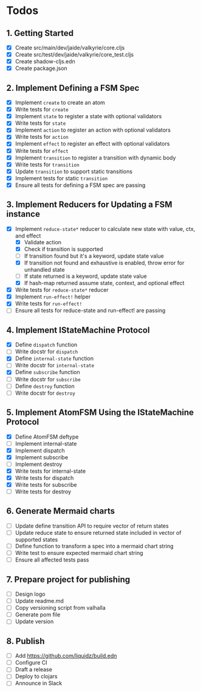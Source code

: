 # Todos

## 1. Getting Started

- [x] Create src/main/dev/jaide/valkyrie/core.cljs
- [x] Create src/test/dev/jaide/valkyrie/core_test.cljs
- [x] Create shadow-cljs.edn
- [x] Create package.json

## 2. Implement Defining a FSM Spec

- [x] Implement `create` to create an atom
- [x] Write tests for `create`
- [x] Implement `state` to register a state with optional validators
- [x] Write tests for `state`
- [x] Implement `action` to register an action with optional validators
- [x] Write tests for `action`
- [x] Implement `effect` to register an effect with optional validators
- [x] Write tests for `effect`
- [x] Implement `transition` to register a transition with dynamic body
- [x] Write tests for `transition`
- [x] Update `transition` to support static transitions
- [x] Implement tests for static `transition`
- [x] Ensure all tests for defining a FSM spec are passing

## 3. Implement Reducers for Updating a FSM instance

- [x] Implement `reduce-state*` reducer to calculate new state with value, ctx, and effect
  - [x] Validate action
  - [x] Check if transition is supported
  - [ ] If transition found but it's a keyword, update state value
  - [x] If transition not found and exhaustive is enabled, throw error for unhandled state
  - [ ] If state returned is a keyword, update state value
  - [x] If hash-map returned assume state, context, and optional effect
- [x] Write tests for `reduce-state*` reducer
- [x] Implement `run-effect!` helper
- [x] Write tests for `run-effect!`
- [ ] Ensure all tests for reduce-state and run-effect! are passing

## 4. Implement IStateMachine Protocol

- [x] Define `dispatch` function
- [ ] Write docstr for `dispatch`
- [x] Define `internal-state` function
- [ ] Write docstr for `internal-state`
- [x] Define `subscribe` function
- [ ] Write docstr for `subscribe`
- [ ] Define `destroy` function
- [ ] Write docstr for `destroy`

## 5. Implement AtomFSM Using the IStateMachine Protocol

- [x] Define AtomFSM deftype
- [ ] Implement internal-state
- [x] Implement dispatch
- [x] Implement subscribe
- [ ] Implement destroy
- [x] Write tests for internal-state
- [x] Write tests for dispatch
- [x] Write tests for subscribe
- [ ] Write tests for destroy

## 6. Generate Mermaid charts

- [ ] Update define transition API to require vector of return states
- [ ] Update reduce state to ensure returned state included in vector of supported states
- [ ] Define function to transform a spec into a mermaid chart string
- [ ] Write test to ensure expected mermaid chart string
- [ ] Ensure all affected tests pass

## 7. Prepare project for publishing

- [ ] Design logo
- [ ] Update readme.md
- [ ] Copy versioning script from valhalla
- [ ] Generate pom file
- [ ] Update version

## 8. Publish

- [ ] Add https://github.com/liquidz/build.edn
- [ ] Configure CI
- [ ] Draft a release
- [ ] Deploy to clojars
- [ ] Announce in Slack
